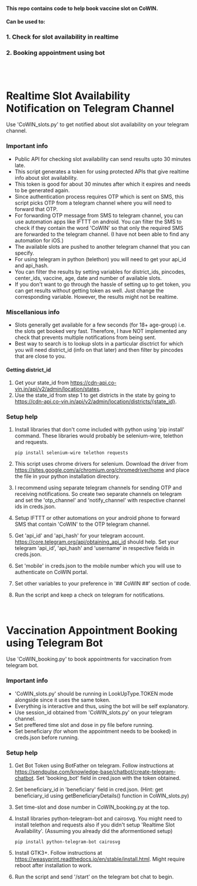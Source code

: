 #### This repo contains code to help book vaccine slot on CoWIN.
#### Can be used to:
### 1. Check for slot availability in realtime
### 2. Booking appointment using bot

<br><br>

# Realtime Slot Availability Notification on Telegram Channel
Use 'CoWIN_slots.py' to get notified about slot availability on your telegram channel.

### Important info
- Public API for checking slot availability can send results upto 30 minutes late.
- This script generates a token for using protected APIs that give realtime info about slot availability.
- This token is good for about 30 minutes after which it expires and needs to be generated again.
- Since authentication process requires OTP which is sent on SMS, this script picks OTP from a telegram channel where you will need to forward that OTP.
- For forwarding OTP message from SMS to telegram channel, you can use automation apps like IFTTT on android. You can filter the SMS to check if they contain the word 'CoWIN' so that only the required SMS are forwarded to the telegram channel. (I have not been able to find any automation for iOS.)
- The available slots are pushed to another telegram channel that you can specify.
- For using telegram in python (telethon) you will need to get your api_id and api_hash.
- You can filter the results by setting variables for district_ids, pincodes, center_ids, vaccine, age, date and number of available slots.
- If you don't want to go through the hassle of setting up to get token, you can get results without getting token as well. Just change the corresponding variable. However, the results might not be realtime.

### Miscellanious info
- Slots generally get available for a few seconds (for 18+ age-group) i.e. the slots get booked very fast. Therefore, I have NOT implemented any check that prevents multiple notifications from being sent.
- Best way to search is to lookup slots in a particular disctrict for which you will need district_id (info on that later) and then filter by pincodes that are close to you.

#### Getting district_id
1. Get your state_id from https://cdn-api.co-vin.in/api/v2/admin/location/states.
2. Use the state_id from step 1 to get districts in the state by going to https://cdn-api.co-vin.in/api/v2/admin/location/districts/{state_id}.

### Setup help
1. Install libraries that don't come included with python using 'pip install' command. These libraries would probably be selenium-wire, telethon and requests.

    ``` pip install selenium-wire telethon requests ```

2. This script uses chrome drivers for selenium. Download the driver from https://sites.google.com/a/chromium.org/chromedriver/home and place the file in your python installation directory.
3. I recommend using separate telegram channels for sending OTP and receiving notifications. So create two separate channels on telegram and set the 'otp_channel' and 'notify_channel' with respective channel ids in creds.json.
4. Setup IFTTT or other automations on your android phone to forward SMS that contain 'CoWIN' to the OTP telegram channel.
5. Get 'api_id' and 'api_hash' for your telegram account. https://core.telegram.org/api/obtaining_api_id should help. Set your telegram 'api_id', 'api_hash' and 'username' in respective fields in creds.json.
6. Set 'mobile' in creds.json to the mobile number which you will use to authenticate on CoWIN portal.
7. Set other variables to your preference in '## CoWIN ##' section of code.
8. Run the script and keep a check on telegram for notifications.

<br>

# Vaccination Appointment Booking using Telegram Bot
Use 'CoWIN_booking.py' to book appointments for vaccination from telegram bot.

### Important info
- 'CoWIN_slots.py' should be running in LookUpType.TOKEN mode alongside since it uses the same token.
- Everything is interactive and thus, using the bot will be self explanatory.
- Use session_id obtained from 'CoWIN_slots.py' on your telegram channel.
- Set preffered time slot and dose in py file before running.
- Set beneficiary (for whom the appointment needs to be booked) in creds.json before running.

### Setup help
1. Get Bot Token using BotFather on telegram. Follow instructions at https://sendpulse.com/knowledge-base/chatbot/create-telegram-chatbot. Set 'booking_bot' field in cred.json with the token obtained.
2. Set beneficiary_id in 'beneficiary' field in cred.json. (Hint: get beneficiary_id using getBeneficiaryDetails() function in CoWIN_slots.py)
3. Set time-slot and dose number in CoWIN_booking.py at the top.
4. Install libraries python-telegram-bot and cairosvg. You might need to install telethon and requests also if you didn't setup 'Realtime Slot Availability'. (Assuming you already did the aformentioned setup)

    ``` pip install python-telegram-bot cairosvg ```

5. Install GTK3+. Follow instructions at https://weasyprint.readthedocs.io/en/stable/install.html. Might require reboot after installation to work.
6. Run the script and send '/start' on the telegram bot chat to begin.